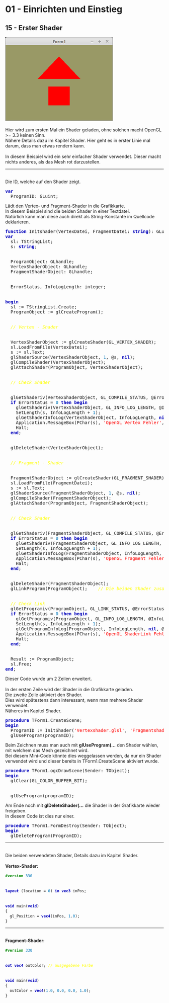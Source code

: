<html>
    <b><h1>01 - Einrichten und Einstieg</h1></b>
    <b><h2>15 - Erster Shader</h2></b>
<img src="image.png" alt="Selfhtml"><br><br>
Hier wird zum ersten Mal ein Shader geladen, ohne solchen macht OpenGL >= 3.3 keinen Sinn.<br>
Nähere Details dazu im Kapitel Shader. Hier geht es in erster Linie mal darum, dass man etwas rendern kann.<br>
<br>
In diesem Beispiel wird ein sehr einfacher Shader verwendet. Dieser macht nichts anderes, als das Mesh rot darzustellen.<br>
<hr><br>
Die ID, welche auf den Shader zeigt.<br>
<pre><code=scal><b><font color="0000BB">var</font></b>
  ProgramID: GLuint;</code></pre>
Lädt den Vertex- und Fragment-Shader in die Grafikkarte.<br>
In diesem Beispiel sind die beiden Shader in einer Textdatei.<br>
Natürlich kann man diese auch direkt als String-Konstante im Quellcode deklarieren.<br>
<pre><code=scal><b><font color="0000BB">function</font></b> Initshader(VertexDatei, FragmentDatei: <b><font color="0000BB">string</font></b>): GLuint;
<b><font color="0000BB">var</font></b>
  sl: TStringList;
  s: <b><font color="0000BB">string</font></b>;
<br>
  ProgramObject: GLhandle;
  VertexShaderObject: GLhandle;
  FragmentShaderObject: GLhandle;
<br>
  ErrorStatus, InfoLogLength: integer;
<br>
<b><font color="0000BB">begin</font></b>
  sl := TStringList.Create;
  ProgramObject := glCreateProgram();
<br>
  <i><font color="#FFFF00">// Vertex - Shader</font></i>
<br>
  VertexShaderObject := glCreateShader(GL_VERTEX_SHADER);
  sl.LoadFromFile(VertexDatei);
  s := sl.Text;
  glShaderSource(VertexShaderObject, <font color="#0077BB">1</font>, @s, <b><font color="0000BB">nil</font></b>);
  glCompileShader(VertexShaderObject);
  glAttachShader(ProgramObject, VertexShaderObject);
<br>
  <i><font color="#FFFF00">// Check Shader</font></i>
<br>
  glGetShaderiv(VertexShaderObject, GL_COMPILE_STATUS, @ErrorStatus);
  <b><font color="0000BB">if</font></b> ErrorStatus = <font color="#0077BB">0</font> <b><font color="0000BB">then</font></b> <b><font color="0000BB">begin</font></b>
    glGetShaderiv(VertexShaderObject, GL_INFO_LOG_LENGTH, @InfoLogLength);
    SetLength(s, InfoLogLength + <font color="#0077BB">1</font>);
    glGetShaderInfoLog(VertexShaderObject, InfoLogLength, <b><font color="0000BB">nil</font></b>, @s[<font color="#0077BB">1</font>]);
    Application.MessageBox(PChar(s), <font color="#FF0000">'OpenGL Vertex Fehler'</font>, <font color="#0077BB">48</font>);
    Halt;
  <b><font color="0000BB">end</font></b>;
<br>
  glDeleteShader(VertexShaderObject);
<br>
  <i><font color="#FFFF00">// Fragment - Shader</font></i>
<br>
  FragmentShaderObject := glCreateShader(GL_FRAGMENT_SHADER);
  sl.LoadFromFile(FragmentDatei);
  s := sl.Text;
  glShaderSource(FragmentShaderObject, <font color="#0077BB">1</font>, @s, <b><font color="0000BB">nil</font></b>);
  glCompileShader(FragmentShaderObject);
  glAttachShader(ProgramObject, FragmentShaderObject);
<br>
  <i><font color="#FFFF00">// Check Shader</font></i>
<br>
  glGetShaderiv(FragmentShaderObject, GL_COMPILE_STATUS, @ErrorStatus);
  <b><font color="0000BB">if</font></b> ErrorStatus = <font color="#0077BB">0</font> <b><font color="0000BB">then</font></b> <b><font color="0000BB">begin</font></b>
    glGetShaderiv(FragmentShaderObject, GL_INFO_LOG_LENGTH, @InfoLogLength);
    SetLength(s, InfoLogLength + <font color="#0077BB">1</font>);
    glGetShaderInfoLog(FragmentShaderObject, InfoLogLength, <b><font color="0000BB">nil</font></b>, @s[<font color="#0077BB">1</font>]);
    Application.MessageBox(PChar(s), <font color="#FF0000">'OpenGL Fragment Fehler'</font>, <font color="#0077BB">48</font>);
    Halt;
  <b><font color="0000BB">end</font></b>;
<br>
  glDeleteShader(FragmentShaderObject);
  glLinkProgram(ProgramObject);    <i><font color="#FFFF00">// Die beiden Shader zusammen linken</font></i>
<br>
  <i><font color="#FFFF00">// Check Link</font></i>
  glGetProgramiv(ProgramObject, GL_LINK_STATUS, @ErrorStatus);
  <b><font color="0000BB">if</font></b> ErrorStatus = <font color="#0077BB">0</font> <b><font color="0000BB">then</font></b> <b><font color="0000BB">begin</font></b>
    glGetProgramiv(ProgramObject, GL_INFO_LOG_LENGTH, @InfoLogLength);
    SetLength(s, InfoLogLength + <font color="#0077BB">1</font>);
    glGetProgramInfoLog(ProgramObject, InfoLogLength, <b><font color="0000BB">nil</font></b>, @s[<font color="#0077BB">1</font>]);
    Application.MessageBox(PChar(s), <font color="#FF0000">'OpenGL ShaderLink Fehler'</font>, <font color="#0077BB">48</font>);
    Halt;
  <b><font color="0000BB">end</font></b>;
<br>
  Result := ProgramObject;
  sl.Free;
<b><font color="0000BB">end</font></b>;</code></pre>
Dieser Code wurde um 2 Zeilen erweitert.<br>
<br>
In der ersten Zeile wird der Shader in die Grafikkarte geladen.<br>
Die zweite Zeile aktiviert den Shader.<br>
Dies wird spätestens dann interessant, wenn man mehrere Shader verwendet.<br>
Näheres im Kapitel Shader.<br>
<pre><code=scal><b><font color="0000BB">procedure</font></b> TForm1.CreateScene;
<b><font color="0000BB">begin</font></b>
  ProgramID := InitShader(<font color="#FF0000">'Vertexshader.glsl'</font>, <font color="#FF0000">'Fragmentshader.glsl'</font>);
  glUseProgram(programID);</code></pre>
Beim Zeichnen muss man auch mit <b>glUseProgram(...</b> den Shader wählen, mit welchem das Mesh gezeichnet wird.<br>
Bei diesem Mini-Code könnte dies weggelassen werden, da nur ein Shader verwendet wird und dieser bereits in TForm1.CreateScene aktiviert wurde.<br>
<pre><code=scal><b><font color="0000BB">procedure</font></b> TForm1.ogcDrawScene(Sender: TObject);
<b><font color="0000BB">begin</font></b>
  glClear(GL_COLOR_BUFFER_BIT);
<br>
  glUseProgram(programID);</code></pre>
Am Ende noch mit <b>glDeleteShader(...</b> die Shader in der Grafikkarte wieder freigeben.<br>
In diesem Code ist dies nur einer.<br>
<pre><code=scal><b><font color="0000BB">procedure</font></b> TForm1.FormDestroy(Sender: TObject);
<b><font color="0000BB">begin</font></b>
  glDeleteProgram(ProgramID);</code></pre>
<hr><br>
Die beiden verwendeten Shader, Details dazu im Kapitel Shader.<br>
<br>
<b>Vertex-Shader:</b><br>
<pre><code><b><font color="#008800">#version</font></b> <font color="#0077BB">330</font>
<br>
<b><font color="0000BB">layout</font></b> (location = <font color="#0077BB">0</font>) <b><font color="0000BB">in</font></b> <b><font color="0000BB">vec3</font></b> inPos;
<br>
<b><font color="0000BB">void</font></b> main(<b><font color="0000BB">void</font></b>)
{
  gl_Position = <b><font color="0000BB">vec4</font></b>(inPos, <font color="#0077BB">1</font>.<font color="#0077BB">0</font>);
}
</code></pre>
<hr><br>
<b>Fragment-Shader:</b><br>
<pre><code><b><font color="#008800">#version</font></b> <font color="#0077BB">330</font>
<br>
<b><font color="0000BB">out</font></b> <b><font color="0000BB">vec4</font></b> outColor; <i><font color="#FFFF00">// ausgegebene Farbe</font></i>
<br>
<b><font color="0000BB">void</font></b> main(<b><font color="0000BB">void</font></b>)
{
  outColor = <b><font color="0000BB">vec4</font></b>(<font color="#0077BB">1</font>.<font color="#0077BB">0</font>, <font color="#0077BB">0</font>.<font color="#0077BB">0</font>, <font color="#0077BB">0</font>.<font color="#0077BB">0</font>, <font color="#0077BB">1</font>.<font color="#0077BB">0</font>);
}
</code></pre>
<br>
</html>

